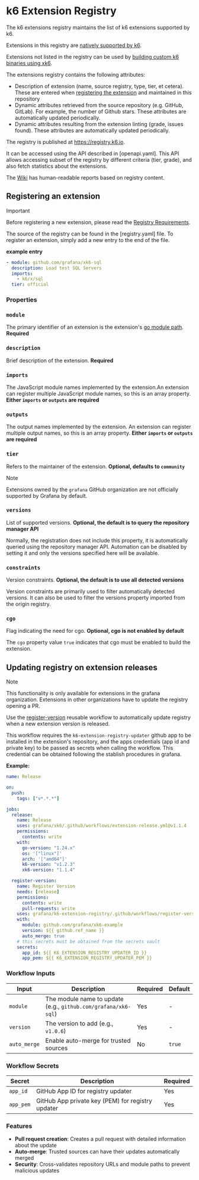 # k6 Extension Registry

The k6 extensions registry maintains the list of k6 extensions supported by k6.

Extensions in this registry are [natively supported by k6](https://grafana.com/docs/k6/latest/extensions/run/#using-automatic-extension-loading).

Extensions not listed in the registry can be used by [building custom k6 binaries using xk6](https://grafana.com/docs/k6/latest/extensions/run/build-k6-binary-using-go/).

The extensions registry contains the following attributes:
 * Description of extension (name, source registry, type, tier, et cetera). These are entered when [registering the extension](#registering-an-extension) and maintained in this repository
 * Dynamic attributes retrieved from the source repository (e.g. GitHub, GitLab). For example, the number of Github stars. These attributes are automatically updated periodically.
 * Dynamic attributes resulting from the extension linting (grade, issues found). These attributes are automatically updated periodically.

The registry is published at https://registry.k6.io.

It can be accessed using the API described in [openapi.yaml]. This API allows accessing subset of the registry by different criteria (tier, grade), and also fetch statistics about the extensions.

The [Wiki](https://github.com/grafana/k6-extension-registry/wiki) has human-readable reports based on registry content.

## Registering an extension

> [!IMPORTANT]
> Before registering a new extension, please read the [Registry Requirements](https://grafana.com/docs/k6/latest/extensions/create/extensions-registry/).

The source of the registry can be found in the [registry.yaml] file. To register an extension, simply add a new entry to the end of the file.

**example entry**

```yaml
- module: github.com/grafana/xk6-sql
  description: Load test SQL Servers
  imports:
    - k6/x/sql
  tier: official
```

### Properties

### `module`

The primary identifier of an extension is the extension's [go module path](https://go.dev/ref/mod#module-path). **Required**

### `description`

Brief description of the extension. **Required**

### `imports`

The JavaScript module names implemented by the extension.An extension can register multiple JavaScript module names, so this is an array property. **Either `imports` or `outputs` are required**

### `outputs`

The output names implemented by the extension. An extension can register multiple output names, so this is an array property. **Either `imports` or `outputs` are required**

### `tier`

Refers to the maintainer of the extension. **Optional, defaults to `community`**

> [!NOTE]
> Extensions owned by the `grafana` GitHub organization are not officially supported by Grafana by default.

### `versions`

List of supported versions. **Optional, the default is to query the repository manager API**

Normally, the registration does not include this property, it is automatically queried using the repository manager API. Automation can be disabled by setting it and only the versions specified here will be available.

### `constraints`

Version constraints. **Optional, the default is to use all detected versions**

Version constraints are primarily used to filter automatically detected versions. It can also be used to filter the versions property imported from the origin registry.

### `cgo`

Flag indicating the need for cgo. **Optional, cgo is not enabled by default**

The `cgo` property value `true` indicates that cgo must be enabled to build the extension.

## Updating registry on extension releases

> [!NOTE]
> This functionality is only available for extensions in the grafana organization. Extensions in other organizations have to update the registry opening a PR.

Use the [register-version](./.github/workflows/register-version.yml) reusable workflow to automatically update registry when a new extension version is released.

This workflow requires the `k6-extension-registry-updater` github app to be installed in the extension's repository, and the apps credentials (app id and private key) to be passed as secrets when calling the workflow. This credential can be obtained following the stablish procedures in grafana.

**Example:**

```yaml
name: Release

on:
  push:
    tags: ["v*.*.*"]

jobs:
  release:
    name: Release
    uses: grafana/xk6/.github/workflows/extension-release.yml@v1.1.4
    permissions:
      contents: write
    with:
      go-version: "1.24.x"
      os: '["linux"]'
      arch: '["amd64"]'
      k6-version: "v1.2.3"
      xk6-version: "1.1.4"

  register-version:
    name: Register Version
    needs: [release]
    permissions:
      contents: write
      pull-requests: write
    uses: grafana/k6-extension-registry/.github/workflows/register-version.yml@main
    with:
      module: github.com/grafana/xk6-example
      version: ${{ github.ref_name }}
      auto_merge: true
    # this secrets must be obtained from the secrets vault
    secrets:
      app_id: ${{ K6_EXTENSION_REGISTRY_UPDATER_ID }}
      app_pem: ${{ K6_EXTENSION_REGISTRY_UPDATER_PEM }}
```

### Workflow Inputs

| Input | Description | Required | Default |
|-------|-------------|----------|---------|
| `module` | The module name to update (e.g., `github.com/grafana/xk6-sql`) | Yes | - |
| `version` | The version to add (e.g., `v1.0.6`) | Yes | - |
| `auto_merge` | Enable auto-merge for trusted sources | No | `true` |

### Workflow Secrets

| Secret | Description | Required |
|--------|-------------|----------|
| `app_id` | GitHub App ID for registry updater | Yes |
| `app_pem` | GitHub App private key (PEM) for registry updater | Yes |

### Features

- **Pull request creation**: Creates a pull request with detailed information about the update
- **Auto-merge**: Trusted sources can have their updates automatically merged
- **Security**: Cross-validates repository URLs and module paths to prevent malicious updates
